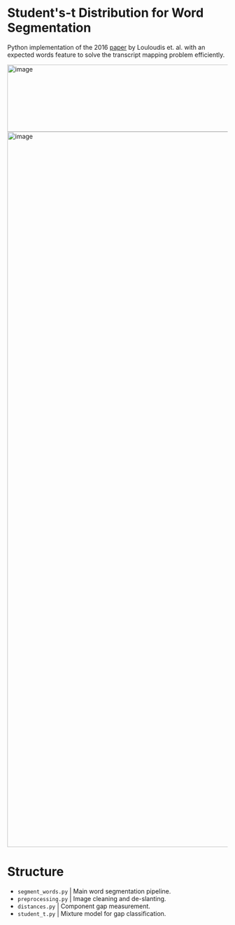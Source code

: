 # Student's-t Distribution for Word Segmentation
Python implementation of the 2016 [paper](https://users.iit.demokritos.gr/~bgat/DAS2016_sfikas.pdf) by Louloudis et. al. with an expected words feature to solve the transcript mapping problem efficiently.

<img width="1682" height="153" alt="image" src="https://github.com/user-attachments/assets/879a9c68-3ba9-4e80-b7b4-f522a0e507f3" />
<img width="4470" height="1631" alt="image" src="https://github.com/user-attachments/assets/a1e6b1bb-94c0-4edc-9282-d5630ea53658" />


# Structure
- `segment_words.py`   | Main word segmentation pipeline.            
- `preprocessing.py`   | Image cleaning and de-slanting.           
-  `distances.py`      | Component gap measurement.                  
-  `student_t.py`      | Mixture model for gap classification.       
